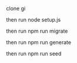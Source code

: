 clone gi

then run node setup.js

then run npm run migrate

then run npm run generate

then run npm run seed
